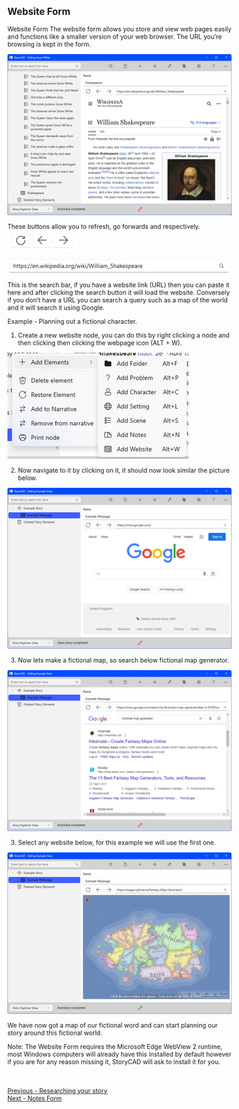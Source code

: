 ## Website Form ##
Website Form
The website form allows you store and view web pages easily and functions like a 			smaller version of your web browser. The URL you’re browsing is kept in the form.

![](WebElementOverview.png)

These buttons allow you to refresh, go forwards and respectively.
![](ReloadBackAndForward.png)

![](SearchBar.png)

This is the search bar, if you have a website link (URL) then you can paste it here and 		after clicking the search button it will load the website. Conversely if you don’t have a 		URL you can search a query such as a map of the world and it will search it using 
Google.

Example -  Planning out a fictional character.

1) Create a new website node, you can do this by right clicking a node and  then clicking then clicking the webpage icon (ALT + W).

![](WebNodeHighlighted.png)

2) Now navigate to it by clicking on it, it should now look similar the picture below.

![](WebsiteNodeWithSearchEngine.png)

3) Now lets make a fictional map, so search below fictional map generator.

![](WebsiteNodeWithSearchQuery.png)

3) Select any website below, for this example we will use the first one.

![](WebNodeExamplePage.png)

We have now got a map of our fictional word and can start planning our story around this fictional world.

Note: The Website Form requires the Microsoft Edge WebView 2 runtime, most 		Windows computers will already have this installed by default however if you are for any reason missing it, StoryCAD will ask to install it for you.

 <br/> <br/>
[Previous - Researching your story](Researching_your_story.md) <br/>
[Next - Notes Form](Notes_Form.md) <br/>
